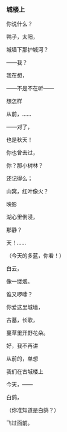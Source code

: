 ### 城楼上

你说什么？

鸭子，太阳，

城墙下那护城河？

——我？

我在想，

——不是不在听——

想怎样

从前，……

——对了，

也是秋天！

你也曾去过，

你？那小树林？

还记得么；

山窝，红叶像火？

映影

湖心里倒浸，

那静？

天！……

（今天的多蓝，你看！）

白云，

像一缕烟。

谁又啰嗦？

你爱这里城墙，

古墓，长歌，

蔓草里开野花朵。

好，我不再讲

从前的，单想

我们在古城楼上

今天，——

白鸽，

（你准知道是白鸽？）

飞过面前。